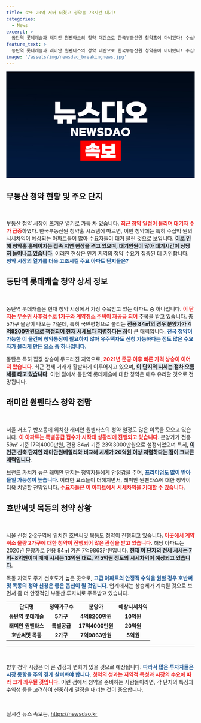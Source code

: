 ```yaml
---
title: 로또 20억 서버 터졌고 청약홈 73시간 대기!
categories:
  - News
excerpt: >
  동탄역 롯데캐슬과 래미안 원펜타스의 청약 대란으로 한국부동산원 청약홈이 마비됐다! 수십억 시세 차익이 예상되는 로또 청약에 100만 명 이상이 몰릴 것으로 보이며, 기회를 놓치지 마세요!
feature_text: >
  동탄역 롯데캐슬과 래미안 원펜타스의 청약 대란으로 한국부동산원 청약홈이 마비됐다! 수십억 시세 차익이 예상되는 로또 청약에 100만 명 이상이 몰릴 것으로 보이며, 기회를 놓치지 마세요!
image: '/assets/img/newsdao_breakingnews.jpg'
---
```


<p><img src="/assets/img/newsdao_breakingnews.jpg" alt="firstkoreanews 속보" /></p>

<h2 data-ke-size="size26">부동산 청약 현황 및 주요 단지</h2>

<p data-ke-size="size16">&nbsp;</p>

<p>부동산 청약 시장이 뜨거운 열기로 가득 차 있습니다. <b><span style="color: #ee2323;">최근 청약 일정이 몰리며 대기자 수가 급증</span></b>하였다. 한국부동산원 청약홈 시스템에 따르면, 이번 청약에는 특히 수십억 원의 시세차익이 예상되는 아파트들이 많아 수요자들이 대거 몰린 것으로 보입니다. <b><span style="background-color: #21538527;">이로 인해 청약홈 홈페이지는 접속 지연 현상을 겪고 있으며, 대기인원이 많아 대기시간이 상당히 늘어나고 있습니다</span></b>. 이러한 현상은 인기 지역의 청약 수요가 집중된 데 기인합니다. <b><span style="color: #1a5490;">청약 시장의 열기를 더욱 고조시킬 주요 아파트 단지들은?</span></b></p>

<h2 data-ke-size="size26">동탄역 롯데캐슬 청약 상세 정보</h2>

<p data-ke-size="size16">&nbsp;</p>

<p>동탄역 롯데캐슬은 현재 청약 시장에서 가장 주목받고 있는 아파트 중 하나입니다. <b><span style="color: #ee2323;">이 단지는 무순위 사후접수로 1가구와 계약취소 주택이 재공급 되어</span></b> 주목을 받고 있습니다. 총 5가구 물량이 나오는 가운데, 특히 국민평형으로 불리는 <b><span style="background-color: #21538527;">전용 84㎡의 경우 분양가가 4억8200만원으로 책정되어 현재 시세보다 저렴하다는 점</span></b>이 큰 매력입니다. <b><span style="color: #1a5490;">전국 청약이 가능한 이 물건에 청약통장이 필요하지 않아 유주택자도 신청 가능하다는 점도 많은 수요자가 몰리게 만든 요소 중 하나입니다.</span></b> </p>

<p>동탄은 특히 집값 상승이 두드러진 지역으로, <b><span style="color: #ee2323;">2021년 준공 이후 빠른 가격 상승이 이어져 왔습니다</span></b>. 최근 전세 거래가 활발하게 이루어지고 있으며, <b><span style="background-color: #21538527;">이 단지의 시세는 점차 오름세를 타고 있습니다</span></b>. 이런 점에서 동탄역 롯데캐슬에 대한 청약은 매우 유리할 것으로 전망됩니다.</p>

<h2 data-ke-size="size26">래미안 원펜타스 청약 전망</h2>

<p data-ke-size="size16">&nbsp;</p>

<p>서울 서초구 반포동에 위치한 래미안 원펜타스의 청약 일정도 많은 이목을 모으고 있습니다. <b><span style="color: #ee2323;">이 아파트는 특별공급 접수가 시작돼 성황리에 진행되고 있습니다</span></b>. 분양가가 전용 59㎡ 기준 17억4000만원, 전용 84㎡ 기준 23억3000만원으로 설정되었으며 특히, <b><span style="background-color: #21538527;">이 인근 신축 단지인 래미안원베일리와 비교해 시세가 20억원 이상 저렴하다는 점이 크나큰 매력입니다</span></b>.</p>

<p>브랜드 가치가 높은 래미안 단지는 청약자들에게 안정감을 주며, <b><span style="color: #1a5490;">프리미엄도 많이 받아들일 가능성이 높습니다</span></b>. 이러한 요소들이 더해지면서, 래미안 원펜타스에 대한 청약이 더욱 치열할 전망입니다. <b><span style="color: #ee2323;">수요자들은 이 아파트에서 시세차익을 기대할 수 있습니다</span></b>.</p>

<h2 data-ke-size="size26">호반써밋 목동의 청약 상황</h2>

<p data-ke-size="size16">&nbsp;</p>

<p>서울 신정 2-2구역에 위치한 호반써밋 목동도 청약이 진행되고 있습니다. <b><span style="color: #ee2323;">이곳에서 계약취소 물량 2가구에 대한 청약이 진행되어 많은 관심을 받고 있습니다</span></b>. 해당 아파트는 2020년 분양가로 전용 84㎡ 기준 7억9863만원입니다. <b><span style="background-color: #21538527;">현재 이 단지의 전세 시세는 7억~8억원이며 매매 시세는 13억원 대로, 약 5억원 정도의 시세차익이 예상되고 있습니다</span></b>.</p>

<p>목동 지역도 주거 선호도가 높은 곳으로, <b><span style="color: #1a5490;">고급 아파트의 안정적 수익을 원할 경우 호반써밋 목동의 청약 신청은 좋은 옵션이 될 것입니다</span></b>. 업계에서는 상승세가 계속될 것으로 보면서 좀 더 안정적인 부동산 투자처로 주목받고 있습니다.</p>

<table style="width: 100%; border-collapse: collapse;">
<tr><td style="text-align: center; height: 17px;"><b>단지명</b></td><td style="text-align: center; height: 17px;"><b>청약가구수</b></td><td style="text-align: center; height: 17px;"><b>분양가</b></td><td style="text-align: center; height: 17px;"><b>예상시세차익</b></td></tr>
<tr><td style="text-align: center; height: 17px;"><b>동탄역 롯데캐슬</b></td><td style="text-align: center; height: 17px;"><b>5가구</b></td><td style="text-align: center; height: 17px;"><b>4억8200만원</b></td><td style="text-align: center; height: 17px;"><b>10억원</b></td></tr>
<tr><td style="text-align: center; height: 17px;"><b>래미안 원펜타스</b></td><td style="text-align: center; height: 17px;"><b>특별공급</b></td><td style="text-align: center; height: 17px;"><b>17억4000만원</b></td><td style="text-align: center; height: 17px;"><b>20억원</b></td></tr>
<tr><td style="text-align: center; height: 17px;"><b>호반써밋 목동</b></td><td style="text-align: center; height: 17px;"><b>2가구</b></td><td style="text-align: center; height: 17px;"><b>7억9863만원</b></td><td style="text-align: center; height: 17px;"><b>5억원</b></td></tr>
</table>

<hr />

<p data-ke-size="size16">&nbsp;</p>

<p>향후 청약 시장은 더 큰 경쟁과 변화가 있을 것으로 예상됩니다. <b><span style="color: #1a5490;">따라서 많은 투자자들은 시장 동향을 주의 깊게 살펴봐야 합니다</span></b>. <b><span style="color: #ee2323;">청약의 성과는 지역적 특성과 시장의 수요에 따라 크게 좌우될 것입니다</span></b>. 이런 점에서 청약을 준비하는 사람들이라면, 각 단지의 특징과 수익성 등을 고려하여 신중하게 결정을 내리는 것이 중요합니다. </p>

<p data-ke-size="size16">&nbsp;</p>
실시간 뉴스 속보는, <a href="https://newsdao.kr" rel="dofollow">https://newsdao.kr</a>


